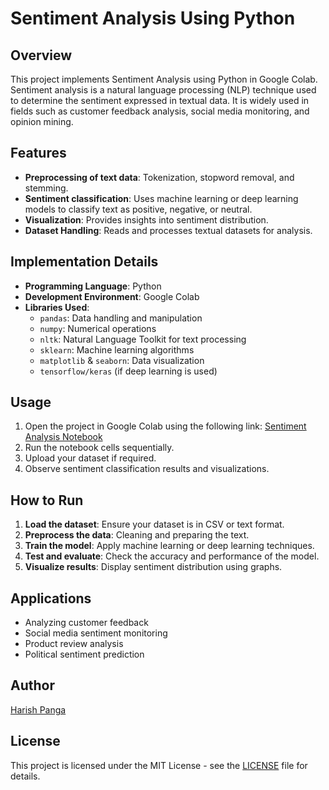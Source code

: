 # Sentiment Analysis Using Python

## Overview
This project implements Sentiment Analysis using Python in Google Colab. Sentiment analysis is a natural language processing (NLP) technique used to determine the sentiment expressed in textual data. It is widely used in fields such as customer feedback analysis, social media monitoring, and opinion mining.

## Features
- **Preprocessing of text data**: Tokenization, stopword removal, and stemming.
- **Sentiment classification**: Uses machine learning or deep learning models to classify text as positive, negative, or neutral.
- **Visualization**: Provides insights into sentiment distribution.
- **Dataset Handling**: Reads and processes textual datasets for analysis.

## Implementation Details
- **Programming Language**: Python
- **Development Environment**: Google Colab
- **Libraries Used**:
  - `pandas`: Data handling and manipulation
  - `numpy`: Numerical operations
  - `nltk`: Natural Language Toolkit for text processing
  - `sklearn`: Machine learning algorithms
  - `matplotlib` & `seaborn`: Data visualization
  - `tensorflow/keras` (if deep learning is used)

## Usage
1. Open the project in Google Colab using the following link:
   [Sentiment Analysis Notebook](https://colab.research.google.com/github/PANGAHARISH/HARISH-PANGA/blob/main/Sentimental_Analysis_Using_Python_.ipynb)
2. Run the notebook cells sequentially.
3. Upload your dataset if required.
4. Observe sentiment classification results and visualizations.

## How to Run
1. **Load the dataset**: Ensure your dataset is in CSV or text format.
2. **Preprocess the data**: Cleaning and preparing the text.
3. **Train the model**: Apply machine learning or deep learning techniques.
4. **Test and evaluate**: Check the accuracy and performance of the model.
5. **Visualize results**: Display sentiment distribution using graphs.

## Applications
- Analyzing customer feedback
- Social media sentiment monitoring
- Product review analysis
- Political sentiment prediction

## Author
[Harish Panga](https://github.com/PANGAHARISH)

## License
This project is licensed under the MIT License - see the [LICENSE](./LICENSE) file for details.

